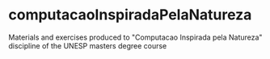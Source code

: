 # computacaoInspiradaPelaNatureza
Materials and exercises produced to "Computacao Inspirada pela Natureza" discipline of the UNESP masters degree course
